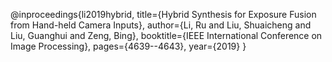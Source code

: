 @inproceedings{li2019hybrid,
  title={Hybrid Synthesis for Exposure Fusion from Hand-held Camera Inputs},
  author={Li, Ru and Liu, Shuaicheng and Liu, Guanghui and Zeng, Bing},
  booktitle={IEEE International Conference on Image Processing},
  pages={4639--4643},
  year={2019}
}
